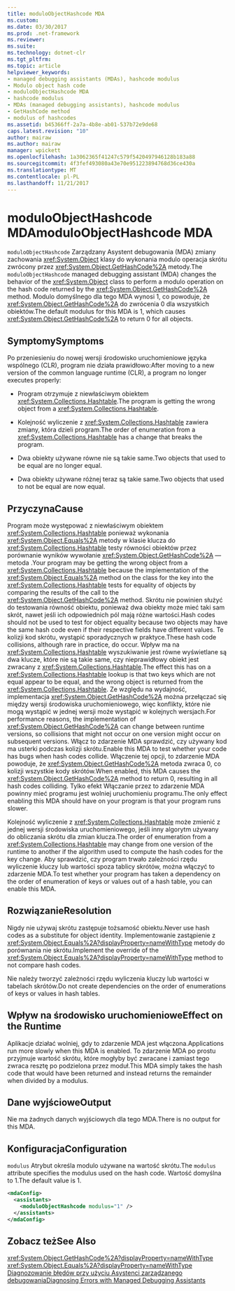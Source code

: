 ```yaml
---
title: moduloObjectHashcode MDA
ms.custom: 
ms.date: 03/30/2017
ms.prod: .net-framework
ms.reviewer: 
ms.suite: 
ms.technology: dotnet-clr
ms.tgt_pltfrm: 
ms.topic: article
helpviewer_keywords:
- managed debugging assistants (MDAs), hashcode modulus
- Modulo object hash code
- moduloObjectHashcode MDA
- hashcode modulus
- MDAs (managed debugging assistants), hashcode modulus
- GetHashCode method
- modulus of hashcodes
ms.assetid: b45366ff-2a7a-4b8e-ab01-537b72e9de68
caps.latest.revision: "10"
author: mairaw
ms.author: mairaw
manager: wpickett
ms.openlocfilehash: 1a3062365f41247c579f5420497946128b183a88
ms.sourcegitcommit: 4f3fef493080a43e70e951223894768d36ce430a
ms.translationtype: MT
ms.contentlocale: pl-PL
ms.lasthandoff: 11/21/2017
---
```

# <a name="moduloobjecthashcode-mda"></a><span data-ttu-id="48e88-102">moduloObjectHashcode MDA</span><span class="sxs-lookup"><span data-stu-id="48e88-102">moduloObjectHashcode MDA</span></span>
<span data-ttu-id="48e88-103">`moduloObjectHashcode` Zarządzany Asystent debugowania (MDA) zmiany zachowania <xref:System.Object> klasy do wykonania modulo operacja skrótu zwrócony przez <xref:System.Object.GetHashCode%2A> metody.</span><span class="sxs-lookup"><span data-stu-id="48e88-103">The `moduloObjectHashcode` managed debugging assistant (MDA) changes the behavior of the <xref:System.Object> class to perform a modulo operation on the hash code returned by the <xref:System.Object.GetHashCode%2A> method.</span></span> <span data-ttu-id="48e88-104">Modulo domyślnego dla tego MDA wynosi 1, co powoduje, że <xref:System.Object.GetHashCode%2A> do zwrócenia 0 dla wszystkich obiektów.</span><span class="sxs-lookup"><span data-stu-id="48e88-104">The default modulus for this MDA is 1, which causes <xref:System.Object.GetHashCode%2A> to return 0 for all objects.</span></span>  
  
## <a name="symptoms"></a><span data-ttu-id="48e88-105">Symptomy</span><span class="sxs-lookup"><span data-stu-id="48e88-105">Symptoms</span></span>  
 <span data-ttu-id="48e88-106">Po przeniesieniu do nowej wersji środowisko uruchomieniowe języka wspólnego (CLR), program nie działa prawidłowo:</span><span class="sxs-lookup"><span data-stu-id="48e88-106">After moving to a new version of the common language runtime (CLR), a program no longer executes properly:</span></span>  
  
-   <span data-ttu-id="48e88-107">Program otrzymuje z niewłaściwym obiektem <xref:System.Collections.Hashtable>.</span><span class="sxs-lookup"><span data-stu-id="48e88-107">The program is getting the wrong object from a <xref:System.Collections.Hashtable>.</span></span>  
  
-   <span data-ttu-id="48e88-108">Kolejność wyliczenie z <xref:System.Collections.Hashtable> zawiera zmiany, która dzieli program.</span><span class="sxs-lookup"><span data-stu-id="48e88-108">The order of enumeration from a <xref:System.Collections.Hashtable> has a change that breaks the program.</span></span>  
  
-   <span data-ttu-id="48e88-109">Dwa obiekty używane równe nie są takie same.</span><span class="sxs-lookup"><span data-stu-id="48e88-109">Two objects that used to be equal are no longer equal.</span></span>  
  
-   <span data-ttu-id="48e88-110">Dwa obiekty używane różnej teraz są takie same.</span><span class="sxs-lookup"><span data-stu-id="48e88-110">Two objects that used to not be equal are now equal.</span></span>  
  
## <a name="cause"></a><span data-ttu-id="48e88-111">Przyczyna</span><span class="sxs-lookup"><span data-stu-id="48e88-111">Cause</span></span>  
 <span data-ttu-id="48e88-112">Program może występować z niewłaściwym obiektem <xref:System.Collections.Hashtable> ponieważ wykonania <xref:System.Object.Equals%2A> metody w klasie klucza do <xref:System.Collections.Hashtable> testy równości obiektów przez porównanie wyników wywołanie <xref:System.Object.GetHashCode%2A> — metoda .</span><span class="sxs-lookup"><span data-stu-id="48e88-112">Your program may be getting the wrong object from a <xref:System.Collections.Hashtable> because the implementation of the <xref:System.Object.Equals%2A> method on the class for the key into the <xref:System.Collections.Hashtable> tests for equality of objects by comparing the results of the call to the <xref:System.Object.GetHashCode%2A> method.</span></span> <span data-ttu-id="48e88-113">Skrótu nie powinien służyć do testowania równość obiektu, ponieważ dwa obiekty może mieć taki sam skrót, nawet jeśli ich odpowiednich pól mają różne wartości.</span><span class="sxs-lookup"><span data-stu-id="48e88-113">Hash codes should not be used to test for object equality because two objects may have the same hash code even if their respective fields have different values.</span></span> <span data-ttu-id="48e88-114">Te kolizji kod skrótu, wystąpić sporadycznych w praktyce.</span><span class="sxs-lookup"><span data-stu-id="48e88-114">These hash code collisions, although rare in practice, do occur.</span></span> <span data-ttu-id="48e88-115">Wpływ ma na <xref:System.Collections.Hashtable> wyszukiwanie jest równe wyświetlane są dwa klucze, które nie są takie same, czy nieprawidłowy obiekt jest zwracany z <xref:System.Collections.Hashtable>.</span><span class="sxs-lookup"><span data-stu-id="48e88-115">The effect this has on a <xref:System.Collections.Hashtable> lookup is that two keys which are not equal appear to be equal, and the wrong object is returned from the <xref:System.Collections.Hashtable>.</span></span> <span data-ttu-id="48e88-116">Ze względu na wydajność, implementacja <xref:System.Object.GetHashCode%2A> można przełączać się między wersji środowiska uruchomieniowego, więc konflikty, które nie mogą wystąpić w jednej wersji może wystąpić w kolejnych wersjach.</span><span class="sxs-lookup"><span data-stu-id="48e88-116">For performance reasons, the implementation of <xref:System.Object.GetHashCode%2A> can change between runtime versions, so collisions that might not occur on one version might occur on subsequent versions.</span></span> <span data-ttu-id="48e88-117">Włącz to zdarzenie MDA sprawdzić, czy używany kod ma usterki podczas kolizji skrótu.</span><span class="sxs-lookup"><span data-stu-id="48e88-117">Enable this MDA to test whether your code has bugs when hash codes collide.</span></span> <span data-ttu-id="48e88-118">Włączenie tej opcji, to zdarzenie MDA powoduje, że <xref:System.Object.GetHashCode%2A> metoda zwraca 0, co kolizji wszystkie kody skrótów.</span><span class="sxs-lookup"><span data-stu-id="48e88-118">When enabled, this MDA causes the <xref:System.Object.GetHashCode%2A> method to return 0, resulting in all hash codes colliding.</span></span> <span data-ttu-id="48e88-119">Tylko efekt Włączanie przez to zdarzenie MDA powinny mieć programu jest wolniej uruchomieniu programu.</span><span class="sxs-lookup"><span data-stu-id="48e88-119">The only effect enabling this MDA should have on your program is that your program runs slower.</span></span>  
  
 <span data-ttu-id="48e88-120">Kolejność wyliczenie z <xref:System.Collections.Hashtable> może zmienić z jednej wersji środowiska uruchomieniowego, jeśli inny algorytm używany do obliczania skrótu dla zmian klucza.</span><span class="sxs-lookup"><span data-stu-id="48e88-120">The order of enumeration from a <xref:System.Collections.Hashtable> may change from one version of the runtime to another if the algorithm used to compute the hash codes for the key change.</span></span> <span data-ttu-id="48e88-121">Aby sprawdzić, czy program trwało zależności rzędu wyliczenie kluczy lub wartości spoza tablicy skrótów, można włączyć to zdarzenie MDA.</span><span class="sxs-lookup"><span data-stu-id="48e88-121">To test whether your program has taken a dependency on the order of enumeration of keys or values out of a hash table, you can enable this MDA.</span></span>  
  
## <a name="resolution"></a><span data-ttu-id="48e88-122">Rozwiązanie</span><span class="sxs-lookup"><span data-stu-id="48e88-122">Resolution</span></span>  
 <span data-ttu-id="48e88-123">Nigdy nie używaj skrótu zastępuje tożsamość obiektu.</span><span class="sxs-lookup"><span data-stu-id="48e88-123">Never use hash codes as a substitute for object identity.</span></span> <span data-ttu-id="48e88-124">Implementowanie zastąpienie z <xref:System.Object.Equals%2A?displayProperty=nameWithType> metody do porównania nie skrótu.</span><span class="sxs-lookup"><span data-stu-id="48e88-124">Implement the override of the <xref:System.Object.Equals%2A?displayProperty=nameWithType> method to not compare hash codes.</span></span>  
  
 <span data-ttu-id="48e88-125">Nie należy tworzyć zależności rzędu wyliczenia kluczy lub wartości w tabelach skrótów.</span><span class="sxs-lookup"><span data-stu-id="48e88-125">Do not create dependencies on the order of enumerations of keys or values in hash tables.</span></span>  
  
## <a name="effect-on-the-runtime"></a><span data-ttu-id="48e88-126">Wpływ na środowisko uruchomieniowe</span><span class="sxs-lookup"><span data-stu-id="48e88-126">Effect on the Runtime</span></span>  
 <span data-ttu-id="48e88-127">Aplikacje działać wolniej, gdy to zdarzenie MDA jest włączona.</span><span class="sxs-lookup"><span data-stu-id="48e88-127">Applications run more slowly when this MDA is enabled.</span></span> <span data-ttu-id="48e88-128">To zdarzenie MDA po prostu przyjmuje wartość skrótu, które mogłyby być zwracane i zamiast tego zwraca resztę po podzielona przez moduł.</span><span class="sxs-lookup"><span data-stu-id="48e88-128">This MDA simply takes the hash code that would have been returned and instead returns the remainder when divided by a modulus.</span></span>  
  
## <a name="output"></a><span data-ttu-id="48e88-129">Dane wyjściowe</span><span class="sxs-lookup"><span data-stu-id="48e88-129">Output</span></span>  
 <span data-ttu-id="48e88-130">Nie ma żadnych danych wyjściowych dla tego MDA.</span><span class="sxs-lookup"><span data-stu-id="48e88-130">There is no output for this MDA.</span></span>  
  
## <a name="configuration"></a><span data-ttu-id="48e88-131">Konfiguracja</span><span class="sxs-lookup"><span data-stu-id="48e88-131">Configuration</span></span>  
 <span data-ttu-id="48e88-132">`modulus` Atrybut określa modulo używane na wartość skrótu.</span><span class="sxs-lookup"><span data-stu-id="48e88-132">The `modulus` attribute specifies the modulus used on the hash code.</span></span> <span data-ttu-id="48e88-133">Wartość domyślna to 1.</span><span class="sxs-lookup"><span data-stu-id="48e88-133">The default value is 1.</span></span>  
  
```xml  
<mdaConfig>  
  <assistants>  
    <moduloObjectHashcode modulus="1" />  
  </assistants>  
</mdaConfig>  
```  
  
## <a name="see-also"></a><span data-ttu-id="48e88-134">Zobacz też</span><span class="sxs-lookup"><span data-stu-id="48e88-134">See Also</span></span>  
 <xref:System.Object.GetHashCode%2A?displayProperty=nameWithType>  
 <xref:System.Object.Equals%2A?displayProperty=nameWithType>  
 [<span data-ttu-id="48e88-135">Diagnozowanie błędów przy użyciu Asystenci zarządzanego debugowania</span><span class="sxs-lookup"><span data-stu-id="48e88-135">Diagnosing Errors with Managed Debugging Assistants</span></span>](../../../docs/framework/debug-trace-profile/diagnosing-errors-with-managed-debugging-assistants.md)
